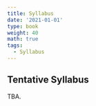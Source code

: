 ```yaml
---
title: Syllabus
date: '2021-01-01'
type: book
weight: 40
math: true
tags:
  - Syllabus
---
```


## Tentative Syllabus


TBA.